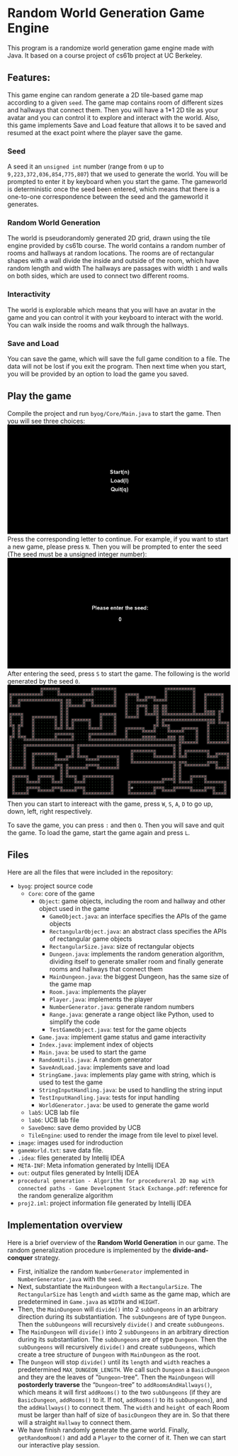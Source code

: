 # **Random World Generation Game Engine**
This program is a randomize world generation game engine made with Java. It based on a course project of cs61b project at UC Berkeley.

## **Features:**
This game engine can random generate a 2D tile-based game map according to a given `seed`. The game map contains room of different sizes and hallways that connect them. Then you will have a 1*1 2D tile as your avatar and you can control it to explore and interact with the world. Also, this game implements Save and Load feature that allows it to be saved and resumed at the exact point where the player save the game.

### **Seed**
A seed it an `unsigned int` number (range from `0` up to `9,223,372,036,854,775,807`) that we used to generate the world. You will be prompted to enter it by keyboard when you start the game. The gameworld is deterministic once the seed been entered, which means that there is a one-to-one correspondence between the seed and the gameworld it generates.

### **Random World Generation**
The world is pseudorandomly generated 2D grid, drawn using the tile engine provided by cs61b course. The world contains a random number of rooms and hallways at random locations. The rooms are of rectangular shapes with a wall divide the inside and outside of the room, which have random length and width The hallways are passages with width `1` and walls on both sides, which are used to connect two different rooms.

### **Interactivity**
The world is explorable which means that you will have an avatar in the game and you can control it with your keyboard to interact with the world. You can walk inside the rooms and walk through the hallways.

### **Save and Load**
You can save the game, which will save the full game condition to a file. The data will not be lost if you exit the program. Then next time when you start, you will be provided by an option to load the game you saved.

## **Play the game**
Compile the project and run `byog/Core/Main.java` to start the game. Then you will see three choices:
![choices](image/choices.png)
Press the corresponding letter to continue. For example, if you want to start a new game, please press `N`.
Then you will be prompted to enter the seed (The seed must be a unsigned integer number):
![enter_seed_0](image/enter_seed_0.png)
After entering the seed, press `S` to start the game. The following is the world generated by the seed `0`.
![world_seed_0.png](image/world_seed_0.png)
Then you can start to intereact with the game, press `W`, `S`, `A`, `D` to go up, down, left, right respectively.

To save the game, you can press `:` and then `Q`. Then you will save and quit the game. To load the game, start the game again and press `L`.


## **Files**
Here are all the files that were included in the repository:
- `byog`: project source code
  - `Core`: core of the game
    - `Object`: game objects, including the room and hallway and other object used in the game
      - `GameObject.java`: an interface specifies the APIs of the game objects
      - `RectangularObject.java`: an abstract class specifies the APIs of rectangular game objects
      - `RectangularSize.java`: size of rectangular objects
      - `Dungeon.java`: implements the random generation algorithm, dividing itself to generate smaller room and finally generate rooms and hallways that connect them
      - `MainDungeon.java`: the biggest Dungeon, has the same size of the game map
      - `Room.java`: implements the player
      - `Player.java`: implements the player
      - `NumberGenerator.java`: generate random numbers
      - `Range.java`: generate a range object like Python, used to simplify the code
      - `TestGameObject.java`: test for the game objects
    - `Game.java`: implement game status and game interactivity
    - `Index.java`: implement index of objects
    - `Main.java`: be used to start the game
    - `RandomUtils.java`: A random generator
    - `SaveAndLoad.java`: implements save and load
    - `StringGame.java`: implements play game with string, which is used to test the game
    - `StringInputHandling.java`: be used to handling the string input
    - `TestInputHandling.java`: tests for input handling
    - `WorldGenerator.java`: be used to generate the game world
  - `lab5`: UCB lab file
  - `lab6`: UCB lab file
  - `SaveDemo`: save demo provided by UCB
  - `TileEngine`: used to render the image from tile level to pixel level.
- `image`: images used for indroduction
- `gameWorld.txt`: save data file.
- `.idea`: files generated by Intellij IDEA
- `META-INF`: Meta infomation generated by Intellij IDEA
- `out`: output files generated by Intellij IDEA
- `procedural generation - Algorithm for procedureral 2D map with connected paths - Game Development Stack Exchange.pdf`: reference for the random generalize algorithm
- `proj2.iml`: project information file generated by Intellij IDEA
## **Implementation overview**
Here is a brief overview of the **Random World Generation** in our game. 
The random generalization procedure is implemented by the **divide-and-conquer** strategy.
- First, initialize the random `NumberGenerator` implemented in `NumberGenerator.java` with the `seed`.
- Next, substantiate the `MainDungeon` with a `RectangularSize`. The `RectangularSize` has `length` and `width` same as the game map, which are predetermined in `Game.java` as `WIDTH` and `HEIGHT`.
- Then, the `MainDungeon` will `divide()` into 2 `subDungeons` in an arbitrary direction during its substantiation. The `subDungeons` are of type `Dungeon`. Then the `subDungeons` will recursively `divide()` and create `subDungeons`.
- The `MainDungeon` will `divide()` into 2 `subDungeons` in an arbitrary direction during its substantiation. The `subDungeons` are of type `Dungeon`. Then the `subDungeons` will recursively `divide()` and create `subDungeons`, which create a tree structure of `Dungeon` with `MainDungeon` as the root.
- The `Dungeon` will stop `divide()` until its `length` and `width` reaches a predetermined `MAX_DUNGEON_LENGTH`. We call such `Dungeon` a `BasicDungeon` and they are the leaves of "`Dungeon`-tree". Then the `MainDungeon` will **postorderly traverse** the “`Dungeon`-tree” to `addRoomsAndHallways()`, which means it will first `addRooms()` to the two `subDungeons` (if they are `BasicDungeon`,  `addRooms()` to it. If not, `addRooms()` to its `subDungeons`), and the `addHallways()` to connect them. The `width` and `height `of each Room must be larger than half of size of `basicDungeon` they are in. So that there will a straight `Hallway` to connect them.
- We have finish randomly generate the game world. Finally, `getRandomRoom()` and add a `Player` to the corner of it. Then we can start our interactive play session.
